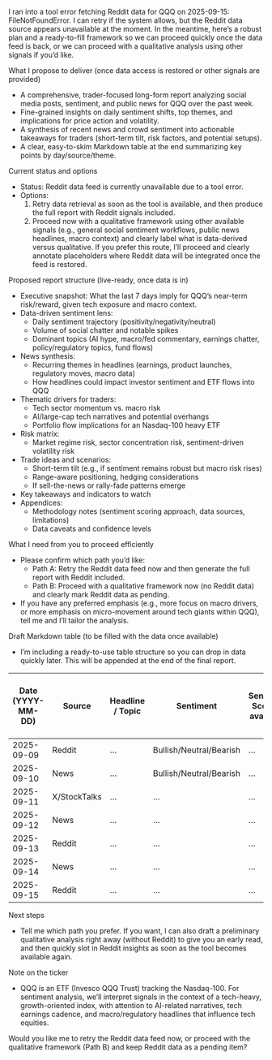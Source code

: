 I ran into a tool error fetching Reddit data for QQQ on 2025-09-15: FileNotFoundError. I can retry if the system allows, but the Reddit data source appears unavailable at the moment. In the meantime, here’s a robust plan and a ready-to-fill framework so we can proceed quickly once the data feed is back, or we can proceed with a qualitative analysis using other signals if you’d like.

What I propose to deliver (once data access is restored or other signals are provided)
- A comprehensive, trader-focused long-form report analyzing social media posts, sentiment, and public news for QQQ over the past week.
- Fine-grained insights on daily sentiment shifts, top themes, and implications for price action and volatility.
- A synthesis of recent news and crowd sentiment into actionable takeaways for traders (short-term tilt, risk factors, and potential setups).
- A clear, easy-to-skim Markdown table at the end summarizing key points by day/source/theme.

Current status and options
- Status: Reddit data feed is currently unavailable due to a tool error.
- Options:
  1) Retry data retrieval as soon as the tool is available, and then produce the full report with Reddit signals included.
  2) Proceed now with a qualitative framework using other available signals (e.g., general social sentiment workflows, public news headlines, macro context) and clearly label what is data-derived versus qualitative. If you prefer this route, I’ll proceed and clearly annotate placeholders where Reddit data will be integrated once the feed is restored.

Proposed report structure (live-ready, once data is in)
- Executive snapshot: What the last 7 days imply for QQQ’s near-term risk/reward, given tech exposure and macro context.
- Data-driven sentiment lens:
  - Daily sentiment trajectory (positivity/negativity/neutral)
  - Volume of social chatter and notable spikes
  - Dominant topics (AI hype, macro/fed commentary, earnings chatter, policy/regulatory topics, fund flows)
- News synthesis:
  - Recurring themes in headlines (earnings, product launches, regulatory moves, macro data)
  - How headlines could impact investor sentiment and ETF flows into QQQ
- Thematic drivers for traders:
  - Tech sector momentum vs. macro risk
  - AI/large-cap tech narratives and potential overhangs
  - Portfolio flow implications for an Nasdaq-100 heavy ETF
- Risk matrix:
  - Market regime risk, sector concentration risk, sentiment-driven volatility risk
- Trade ideas and scenarios:
  - Short-term tilt (e.g., if sentiment remains robust but macro risk rises)
  - Range-aware positioning, hedging considerations
  - If sell-the-news or rally-fade patterns emerge
- Key takeaways and indicators to watch
- Appendices:
  - Methodology notes (sentiment scoring approach, data sources, limitations)
  - Data caveats and confidence levels

What I need from you to proceed efficiently
- Please confirm which path you’d like:
  - Path A: Retry the Reddit data feed now and then generate the full report with Reddit included.
  - Path B: Proceed with a qualitative framework now (no Reddit data) and clearly mark Reddit data as pending.
- If you have any preferred emphasis (e.g., more focus on macro drivers, or more emphasis on micro-movement around tech giants within QQQ), tell me and I’ll tailor the analysis.

Draft Markdown table (to be filled with the data once available)
- I’m including a ready-to-use table structure so you can drop in data quickly later. This will be appended at the end of the final report.

| Date (YYYY-MM-DD) | Source | Headline / Topic | Sentiment | Sentiment Score (if available) | Net Impact on QQQ (short-term) | Notable Themes | Potential Trade Idea | Confidence (Low/Med/High) |
|--------------------|--------|-------------------|-----------|-------------------------------|-------------------------------|------------------|----------------------|----------------------------|
| 2025-09-09 | Reddit | … | Bullish/Neutral/Bearish | … | … | … | … | … |
| 2025-09-10 | News | … | Bullish/Neutral/Bearish | … | … | … | … | … |
| 2025-09-11 | X/StockTalks | … | … | … | … | … | … | … |
| 2025-09-12 | News | … | … | … | … | … | … | … |
| 2025-09-13 | Reddit | … | … | … | … | … | … | … |
| 2025-09-14 | News | … | … | … | … | … | … | … |
| 2025-09-15 | Reddit | … | … | … | … | … | … | … |

Next steps
- Tell me which path you prefer. If you want, I can also draft a preliminary qualitative analysis right away (without Reddit) to give you an early read, and then quickly slot in Reddit insights as soon as the tool becomes available again.

Note on the ticker
- QQQ is an ETF (Invesco QQQ Trust) tracking the Nasdaq-100. For sentiment analysis, we’ll interpret signals in the context of a tech-heavy, growth-oriented index, with attention to AI-related narratives, tech earnings cadence, and macro/regulatory headlines that influence tech equities.

Would you like me to retry the Reddit data feed now, or proceed with the qualitative framework (Path B) and keep Reddit data as a pending item?
